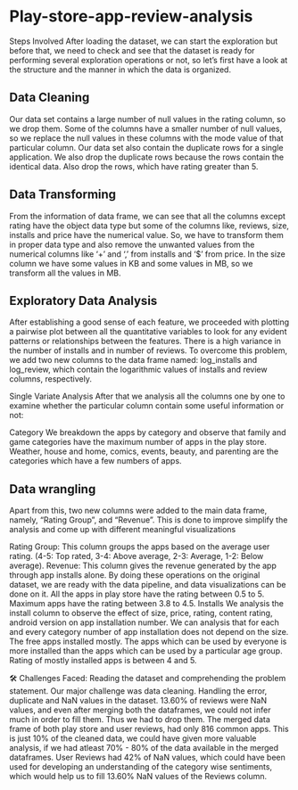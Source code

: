 # Play-store-app-review-analysis
 Steps Involved
After loading the dataset, we can start the exploration but before that, we need to check and see that the dataset is ready for performing several exploration operations or not, so let’s first have a look at the structure and the manner in which the data is organized.

## Data Cleaning
Our data set contains a large number of null values in the rating column, so we drop them. Some of the columns have a smaller number of null values, so we replace the null values in these columns with the mode value of that particular column. Our data set also contain the duplicate rows for a single application. We also drop the duplicate rows because the rows contain the identical data. Also drop the rows, which have rating greater than 5.

## Data Transforming
From the information of data frame, we can see that all the columns except rating have the object data type but some of the columns like, reviews, size, installs and price have the numerical value. So, we have to transform them in proper data type and also remove the unwanted values from the numerical columns like ‘+’ and ‘,’ from installs and ‘$’ from price. In the size column we have some values in KB and some values in MB, so we transform all the values in MB.

## Exploratory Data Analysis
After establishing a good sense of each feature, we proceeded with plotting a pairwise plot between all the quantitative variables to look for any evident patterns or relationships between the features. There is a high variance in the number of installs and in number of reviews. To overcome this problem, we add two new columns to the data frame named: log_installs and log_review, which contain the logarithmic values of installs and review columns, respectively.

Single Variate Analysis
After that we analysis all the columns one by one to examine whether the particular column contain some useful information or not:

Category
We breakdown the apps by category and observe that family and game categories have the maximum number of apps in the play store. Weather, house and home, comics, events, beauty, and parenting are the categories which have a few numbers of apps.

## Data wrangling
Apart from this, two new columns were added to the main data frame, namely, “Rating Group”, and “Revenue”. This is done to improve simplify the analysis and come up with different meaningful visualizations

Rating Group: This column groups the apps based on the average user rating. (4-5: Top rated, 3-4: Above average, 2-3: Average, 1-2: Below average).
Revenue: This column gives the revenue generated by the app through app installs alone. By doing these operations on the original dataset, we are ready with the data pipeline, and data visualizations can be done on it. All the apps in play store have the rating between 0.5 to 5. Maximum apps have the rating between 3.8 to 4.5.
Installs
We analysis the install column to observe the effect of size, price, rating, content rating, android version on app installation number. We can analysis that for each and every category number of app installation does not depend on the size. The free apps installed mostly. The apps which can be used by everyone is more installed than the apps which can be used by a particular age group. Rating of mostly installed apps is between 4 and 5.

🛠 Challenges Faced:
Reading the dataset and comprehending the problem statement. Our major challenge was data cleaning.
Handling the error, duplicate and NaN values in the dataset.
13.60% of reviews were NaN values, and even after merging both the dataframes, we could not infer much in order to fill them. Thus we had to drop them.
The merged data frame of both play store and user reviews, had only 816 common apps. This is just 10% of the cleaned data, we could have given more valuable analysis, if we had atleast 70% - 80% of the data available in the merged dataframes.
User Reviews had 42% of NaN values, which could have been used for developing an understanding of the category wise sentiments, which would help us to fill 13.60% NaN values of the Reviews column.
